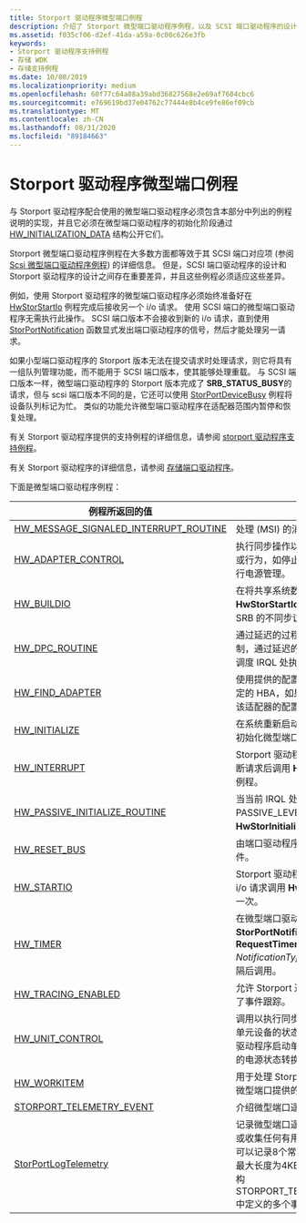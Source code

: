 ```yaml
---
title: Storport 驱动程序微型端口例程
description: 介绍了 Storport 微型端口驱动程序例程，以及 SCSI 端口驱动程序的设计和 Storport 驱动程序的设计之间的差异。
ms.assetid: f035cf06-d2ef-41da-a59a-0c00c626e3fb
keywords:
- Storport 驱动程序支持例程
- 存储 WDK
- 存储支持例程
ms.date: 10/08/2019
ms.localizationpriority: medium
ms.openlocfilehash: 60f77c64a08a39abd36827568e2e69af7604cbc6
ms.sourcegitcommit: e769619bd37e04762c77444e8b4ce9fe86ef09cb
ms.translationtype: MT
ms.contentlocale: zh-CN
ms.lasthandoff: 08/31/2020
ms.locfileid: "89184663"
---
```

# <a name="storport-driver-miniport-routines"></a>Storport 驱动程序微型端口例程

与 Storport 驱动程序配合使用的微型端口驱动程序必须包含本部分中列出的例程说明的实现，并且它必须在微型端口驱动程序的初始化阶段通过 [HW_INITIALIZATION_DATA](https://docs.microsoft.com/windows-hardware/drivers/ddi/storport/ns-storport-_hw_initialization_data) 结构公开它们。

Storport 微型端口驱动程序例程在大多数方面都等效于其 SCSI 端口对应项 (参阅 [Scsi 微型端口驱动程序例程](scsi-miniport-driver-routines.md)) 的详细信息。 但是，SCSI 端口驱动程序的设计和 Storport 驱动程序的设计之间存在重要差异，并且这些例程必须适应这些差异。

例如，使用 Storport 驱动程序的微型端口驱动程序必须始终准备好在 [HwStorStartIo](/windows-hardware/drivers/ddi/storport/nc-storport-hw_startio) 例程完成后接收另一个 i/o 请求。 使用 SCSI 端口的微型端口驱动程序无需执行此操作。 SCSI 端口版本不会接收到新的 i/o 请求，直到使用 [StorPortNotification](/windows-hardware/drivers/ddi/storport/nf-storport-storportnotification) 函数显式发出端口驱动程序的信号，然后才能处理另一请求。

如果小型端口驱动程序的 Storport 版本无法在提交请求时处理请求，则它将具有一组队列管理功能，而不能用于 SCSI 端口版本，使其能够处理重载。 与 SCSI 端口版本一样，微型端口驱动程序的 Storport 版本完成了 **SRB_STATUS_BUSY**的请求，但与 scsi 端口版本不同的是，它还可以使用 [StorPortDeviceBusy](/windows-hardware/drivers/ddi/storport/nf-storport-storportdevicebusy) 例程将设备队列标记为忙。 类似的功能允许微型端口驱动程序在适配器范围内暂停和恢复处理。

有关 Storport 驱动程序提供的支持例程的详细信息，请参阅 [storport 驱动程序支持例程](storport-driver-support-routines.md)。

有关 Storport 驱动程序的详细信息，请参阅 [存储端口驱动程序](storage-port-drivers.md)。

下面是微型端口驱动程序例程：

| 例程所返回的值 | 说明 |
| ------- | ----------- |
| [HW_MESSAGE_SIGNALED_INTERRUPT_ROUTINE](/windows-hardware/drivers/ddi/storport/nc-storport-hw_message_signaled_interrupt_routine) | 处理 (MSI) 的消息信号中断。 |
| [HW_ADAPTER_CONTROL](/windows-hardware/drivers/ddi/storport/nc-storport-hw_adapter_control) | 执行同步操作以控制适配器的状态或行为，如停止或重启 HBA 以进行电源管理。 |
| [HW_BUILDIO](/windows-hardware/drivers/ddi/storport/nc-storport-hw_buildio) | 在将共享系统数据结构传递到 **HwStorStartIo**之前，处理对该 SRB 的不同步访问。 |
| [HW_DPC_ROUTINE](/windows-hardware/drivers/ddi/storport/nc-storport-hw_dpc_routine) | 通过延迟的过程调用 (DPC) 机制，通过延迟的过程调用，延迟在调度 IRQL 处执行。 |
| [HW_FIND_ADAPTER](/windows-hardware/drivers/ddi/storport/nc-storport-hw_find_adapter) | 使用提供的配置来确定是否支持特定的 HBA，如果是，则返回有关该适配器的配置信息。 |
| [HW_INITIALIZE](/windows-hardware/drivers/ddi/storport/nc-storport-hw_initialize) | 在系统重新启动或出现电源故障后初始化微型端口驱动程序。 |
| [HW_INTERRUPT](/windows-hardware/drivers/ddi/storport/nc-storport-hw_interrupt) | Storport 驱动程序在 HBA 生成中断请求后调用 **HwStorInterrupt** 例程。 |
| [HW_PASSIVE_INITIALIZE_ROUTINE](/windows-hardware/drivers/ddi/storport/nc-storport-hw_passive_initialize_routine) | 当当前 IRQL 处于 PASSIVE_LEVEL 时，在 **HwStorInitialize** 例程后调用。 |
| [HW_RESET_BUS](/windows-hardware/drivers/ddi/storport/nc-storport-hw_reset_bus) | 由端口驱动程序调用以清除错误条件。 |
| [HW_STARTIO](/windows-hardware/drivers/ddi/storport/nc-storport-hw_startio) | Storport 驱动程序针对每个传入 i/o 请求调用 **HwStorStartIo** 例程一次。 |
| [HW_TIMER](/windows-hardware/drivers/ddi/storport/nc-storport-hw_timer) | 在微型端口驱动程序调用 **StorPortNotification** 且 **RequestTimerCall** *NotificationType* 值指定的时间间隔后调用。 |
| [HW_TRACING_ENABLED](/windows-hardware/drivers/ddi/storport/nc-storport-hw_tracing_enabled) | 允许 Storport 通知小型端口启用了事件跟踪。 |
| [HW_UNIT_CONTROL](/windows-hardware/drivers/ddi/storport/nc-storport-hw_unit_control) | 调用以执行同步操作，以控制存储单元设备的状态。 将通知微型端口驱动程序启动单位或处理设备设备的电源状态转换。 |
| [HW_WORKITEM](/windows-hardware/drivers/ddi/storport/nc-storport-hw_workitem) | 用于处理 Storport 工作项请求的微型端口提供的回调函数。 |
| [STORPORT_TELEMETRY_EVENT](/windows-hardware/drivers/ddi/storport/ns-storport-_storport_telemetry_event) | 介绍微型端口遥测数据负载。 |
| [StorPortLogTelemetry](/windows-hardware/drivers/ddi/storport/nf-storport-storportlogtelemetry) | 记录微型端口遥测事件以帮助诊断或收集任何有用的信息。 小型端口可以记录8个常规用途名称-值对和最大长度为4KB 的缓冲区，以及结构 STORPORT_TELEMETRY_EVENT 中定义的多个事件相关字段。 |